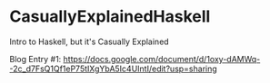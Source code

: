 # CasuallyExplainedHaskell
Intro to Haskell, but it's Casually Explained

Blog Entry #1: https://docs.google.com/document/d/1oxy-dAMWq--2c_d7FsQ1Qf1eP75tIXgYbA5Ic4UIntI/edit?usp=sharing

